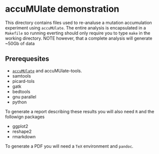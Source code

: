 # accuMUlate demonstration 

This directory contains files used to re-analuse a mutation accumulation 
experiment using `accuMUlate`. The entire analysis is encapsulated in a
`Makefile` so running everting should only require you to type `make` in the
working directory. NOTE however, that a complete analysis will generate ~50Gb
of data

## Prerequesites

* [`accuMUlate`](https://github.com/dwinter/accuMUlate) and accuMUlate-tools.
* samtools 
* picard-tols
* gatk
* bedtools
* gnu parallel
* python

To generate a report describing these results you will also need  `R` and the
followign packages

* ggplot2
* reshape2
* rmarkdown

To  generate a PDF you will need a `TeX` environment and `pandoc`.

